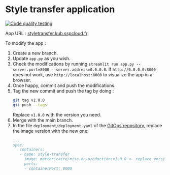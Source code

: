 # Style transfer application

[![Code quality testing](https://github.com/yseultmasson/mise-en-production/actions/workflows/test.yml/badge.svg)](https://github.com/yseultmasson/mise-en-production/actions/workflows/test.yml)

App URL : [styletransfer.kub.sspcloud.fr](styletransfer.kub.sspcloud.fr).

To modify the app :

1. Create a new branch.
2. Update `app.py` as you wish.
3. Check the modifications by running `streamlit run app.py --server.port=8000 --server.address=0.0.0.0`. If `http://0.0.0.0:8000` does not work, use `http://localhost:8000` to visualize the app in a browser.
4. Once happy, commit and push the modifications.
5. Tag the new commit and push the tag by doing :
   ```bash
   git tag v1.0.0
   git push --tags
   ```
   Replace `v1.0.0` with the version you need.
7. Merge with the main branch.
8. In the file `deployment/deployment.yaml` of the [GitOps repository](https://github.com/yseultmasson/style-transfer-app-deployment), replace the image version with the new one:
   ```deployment/deployment.yaml
   ...
   spec:
      containers:
      - name: style-transfer
        image: mattbricaire/mise-en-production:v1.0.0 <- replace version here
        ports:
        - containerPort: 8000
   ```
